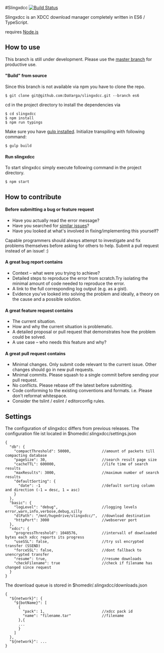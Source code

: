 #Slingxdcc [![Build Status](https://travis-ci.org/DaVarga/slingxdcc.svg?branch=es6)](https://travis-ci.org/DaVarga/slingxdcc)

Slingxdcc is an XDCC download manager completely written in ES6 / TypeScript.

requires [Node.js](http://nodejs.org)

How to use
------------
This branch is still under development. Please use the [master branch](https://github.com/DaVarga/slingxdcc/tree/master) for productive use.

#### "Build" from source

Since this branch is not available via npm you have to clone the repo.

    $ git clone git@github.com:DaVarga/slingxdcc.git --branch es6

cd in the project directory to install the dependencies via 

    $ cd slingxdcc
    $ npm install
    $ npm run typings
    
Make sure you have [gulp installed](https://github.com/gulpjs/gulp/blob/master/docs/getting-started.md).
Initialize transpiling with following command:

    $ gulp build

#### Run slingxdcc

To start slingxdcc simply execute following command in the project directory.

    $ npm start

How to contribute
------------

#### Before submitting a bug or feature request
- Have you actually read the error message?
- Have you searched for [similar issues](https://github.com/davarga/slingxdcc/search?q=Similar%20issues&type=Issues)?
- Have you looked at what's involved in fixing/implementing this yourself?

Capable programmers should always attempt to investigate and fix problems themselves before asking for others to help. Submit a pull request instead of an issue! :)

#### A great bug report contains
- Context – what were you trying to achieve?
- Detailed steps to reproduce the error from scratch.Try isolating the minimal amount of code needed to reproduce the error.
- A link to the full corresponding log output (e.g. as a gist).
- Evidence you've looked into solving the problem and ideally, a theory on the cause and a possible solution.

#### A great feature request contains
- The current situation.
- How and why the current situation is problematic.
- A detailed proposal or pull request that demonstrates how the problem could be solved.
- A use case – who needs this feature and why?

#### A great pull request contains
- Minimal changes. Only submit code relevant to the current issue. Other changes should go in new pull requests.
- Minimal commits. Please squash to a single commit before sending your pull request.
- No conflicts. Please rebase off the latest before submitting.
- Code conforming to the existing conventions and formats. i.e. Please don't reformat whitespace.
- Consider the tslint / eslint / editorconfig rules.

Settings
------------

The configuration of slingxdcc differs from previous releases. The configuration file ist located in $homedir/.slingxdcc/settings.json

    {
      "db": {
        "compactThreshold": 50000,              //amount of packets till compacting database
        "pageSize": 30,                         //search result page size
        "cacheTTL": 600000,                     //life time of search results
        "maxResults": 3000,                     //maximum number of search results
        "defaultSorting": {
          "date": -1                            //default sorting column and direction (-1 = desc, 1 = asc)
        }
      },
      "basic": {
        "logLevel": "debug",                    //logging levels error,warn,info,verbose,debug,silly
        "dlPath": "/mnt/hugedrive/slingxdcc/",  //download destination
        "httpPort": 3000                        //webserver port
      },
      "xdcc": {
        "progressThreshold": 1048576,           //intervall of downloaded bytes each xdcc reports its progress
        "useSSL": false,                        //try ssl encrypted transfer (SSEND)
        "forceSSL": false,                      //dont fallback to unencrypted transfer
        "resume": true,                         //resume downloads
        "checkFilename": true                   //check if filename has changed since request
      }
    }
    
The download queue is stored in $homedir/.slingxdcc/downloads.json

    {
      "${network}": {
        "${botName}": [
          {
            "pack": 1,                          //xdcc pack id
            "name": "filename.tar"              //filename
          },{
          ...
          }
        ]
      },
      "${network}": ...
    }
    
